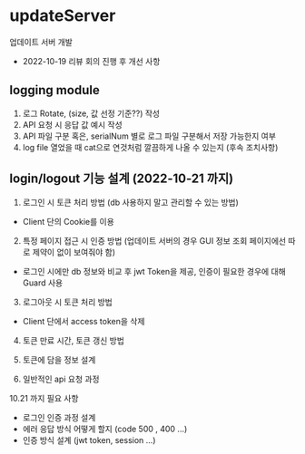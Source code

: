 # updateServer
업데이트 서버 개발

* 2022-10-19 리뷰 회의 진행 후 개선 사항

## logging module

1. 로그 Rotate, (size, 값 선정 기준??) 작성
2. API 요청 시 응답 값 예시 작성
3. API 파일 구분 혹은, serialNum 별로 로그 파일 구분해서 저장 가능한지 여부
4. log file 열었을 때 cat으로 연것처럼 깔끔하게 나올 수 있는지 (후속 조치사항)

## login/logout 기능 설계 (2022-10-21 까지)

1. 로그인 시 토큰 처리 방법 (db 사용하지 말고 관리할 수 있는 방법)
- Client 단의 Cookie를 이용
2. 특정 페이지 접근 시 인증 방법 (업데이트 서버의 경우 GUI 정보 조회 페이지에선 따로 제약이 없이 보여줘야 함)
- 로그인 시에만 db 정보와 비교 후 jwt Token을 제공, 인증이 필요한 경우에 대해 Guard 사용
3. 로그아웃 시 토큰 처리 방법
- Client 단에서 access token을 삭제
4. 토큰 만료 시간, 토큰 갱신 방법

5. 토큰에 담을 정보 설계

6. 일반적인 api 요청 과정

10.21 까지 필요 사항
* 로그인 인증 과정 설계
* 에러 응답 방식 어떻게 할지 (code 500 , 400 ...)
* 인증 방식 설계 (jwt token, session ...)
